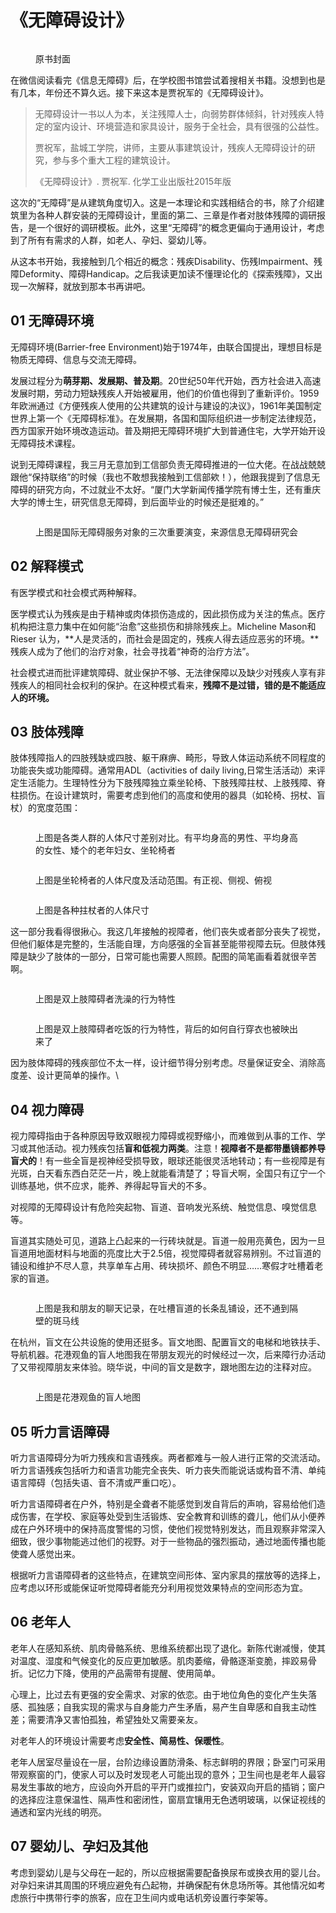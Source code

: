 # 《无障碍设计》

<figure><img src="../.gitbook/assets/image (1).png" alt=""><figcaption><p>原书封面</p></figcaption></figure>

在微信阅读看完《信息无障碍》后，在学校图书馆尝试着搜相关书籍。没想到也是有几本，年份还不算久远。接下来这本是贾祝军的《无障碍设计》。

> 无障碍设计一书以人为本，关注残障人士，向弱势群体倾斜，针对残疾人特定的室内设计、环境营造和家具设计，服务于全社会，具有很强的公益性。
>
> 贾祝军，盐城工学院，讲师，主要从事建筑设计，残疾人无障碍设计的研究，参与多个重大工程的建筑设计。
>
>
>
> 《无障碍设计》. 贾祝军. 化学工业出版社2015年版

这次的“无障碍”是从建筑角度切入。这是一本理论和实践相结合的书，除了介绍建筑里为各种人群安装的无障碍设计，里面的第二、三章是作者对肢体残障的调研报告，是一个很好的调研模板。此外，这里“无障碍”的概念更偏向于通用设计，考虑到了所有有需求的人群，如老人、孕妇、婴幼儿等。

从这本书开始，我接触到几个相近的概念：残疾Disability、伤残Impairment、残障Deformity、障碍Handicap。之后我读更加读不懂理论化的《探索残障》，又出现一次解释，就放到那本书再讲吧。



## 01 无障碍环境 <a href="#irgq4" id="irgq4"></a>

无障碍环境(Barrier-free Environment)始于1974年，由联合国提出，理想目标是物质无障碍、信息与交流无障碍。

发展过程分为**萌芽期、发展期、普及期**。20世纪50年代开始，西方社会进入高速发展时期，劳动力短缺残疾人开始被雇用，他们的价值也得到了重新评价。1959年欧洲通过《方便残疾人使用的公共建筑的设计与建设的决议》，1961年美国制定世界上第一个《无障碍标准》。在发展期，各国和国际组织进一步制定法律规范，西方国家开始环境改造运动。普及期把无障碍环境扩大到普通住宅，大学开始开设无障碍技术课程。

说到无障碍课程，我三月无意加到工信部负责无障碍推进的一位大佬。在战战兢兢跟他“保持联络”的时候（我也不敢想我接触到工信部欸！），他跟我提到了信息无障碍的研究方向，不过就业不太好。“厦门大学新闻传播学院有博士生，还有重庆大学的博士生，研究信息无障碍，到后面毕业的时候还是挺难的。”

<figure><img src="../.gitbook/assets/640 (5).jpg" alt=""><figcaption><p>上图是国际无障碍服务对象的三次重要演变，来源信息无障碍研究会</p></figcaption></figure>

#### &#x20;<a href="#s7u2m" id="s7u2m"></a>

## 02 解释模式 <a href="#s7u2m" id="s7u2m"></a>

有医学模式和社会模式两种解释。

医学模式认为残疾是由于精神或肉体损伤造成的，因此损伤成为关注的焦点。医疗机构把注意力集中在如何能“治愈”这些损伤和排除残疾上。Micheline Mason和Rieser 认为，**人是灵活的，而社会是固定的，残疾人得去适应恶劣的环境。**残疾人成为了他们的治疗对象，社会寻找着“神奇的治疗方法”。

社会模式进而批评建筑障碍、就业保护不够、无法律保障以及缺少对残疾人享有非残疾人的相同社会权利的保护。在这种模式看来，**残障不是过错，错的是不能适应人的环境。**



## 03 肢体残障 <a href="#rdyct" id="rdyct"></a>

肢体残障指人的四肢残缺或四肢、躯干麻痹、畸形，导致人体运动系统不同程度的功能丧失或功能障碍。通常用ADL（activities of daily living,日常生活活动）来评定生活能力。生理特性分为下肢残障独立乘坐轮椅、下肢残障拄杖、上肢残障、脊柱损伤。在设计建筑时，需要考虑到他们的高度和使用的器具（如轮椅、拐杖、盲杖）的宽度范围：

<figure><img src="../.gitbook/assets/640 (6).jpg" alt=""><figcaption><p>上图是各类人群的人体尺寸差别对比。有平均身高的男性、平均身高的女性、矮个的老年妇女、坐轮椅者</p></figcaption></figure>

<figure><img src="../.gitbook/assets/640 (7).jpg" alt=""><figcaption><p>上图是坐轮椅者的人体尺度及活动范围。有正视、侧视、俯视</p></figcaption></figure>

<figure><img src="../.gitbook/assets/640 (8).jpg" alt=""><figcaption><p>上图是各种拄杖者的人体尺寸</p></figcaption></figure>

这一部分我看得很揪心。我这几年接触的视障者，他们丧失或者部分丧失了视觉，但他们躯体是完整的，生活能自理，方向感强的全盲甚至能带视障去玩。但肢体残障是缺少了肢体的一部分，日常可能也需要人照顾。配图的简笔画看着就很辛苦啊。

<figure><img src="../.gitbook/assets/640 (9).jpg" alt=""><figcaption><p>上图是双上肢障碍者洗澡的行为特性</p></figcaption></figure>

<figure><img src="../.gitbook/assets/640 (10).jpg" alt=""><figcaption><p>上图是双上肢障碍者吃饭的行为特性，背后的如何自行穿衣也被映出来了</p></figcaption></figure>

因为肢体障碍的残疾部位不太一样，设计细节得分别考虑。尽量保证安全、消除高度差、设计更简单的操作。\


## 04 视力障碍 <a href="#xgqrq" id="xgqrq"></a>

视力障碍指由于各种原因导致双眼视力障碍或视野缩小，而难做到从事的工作、学习或其他活动。视力残疾包括**盲和低视力两类**。注意！**视障者不是都带墨镜都养导盲犬的**！有一些全盲是视神经受损导致，眼球还能很灵活地转动；有一些视障是有光斑，白天看东西白茫茫一片，晚上就能看清楚了；导盲犬啊，全国只有辽宁一个训练基地，供不应求，能养、养得起导盲犬的不多。

对视障的无障碍设计有危险突起物、盲道、音响发光系统、触觉信息、嗅觉信息等。

盲道其实随处可见，道路上凸起来的一行砖块就是。盲道一般用亮黄色，因为一旦盲道用地面材料与地面的亮度比大于2.5倍，视觉障碍者就容易辨别。不过盲道的铺设和维护不尽人意，共享单车占用、砖块损坏、颜色不明显……寒假才吐槽着老家的盲道。

<figure><img src="../.gitbook/assets/640 (11).jpg" alt=""><figcaption><p>上图是我和朋友的聊天记录，在吐槽盲道的长条乱铺设，还不通到隔壁的斑马线</p></figcaption></figure>

在杭州，盲文在公共设施的使用还挺多。盲文地图、配置盲文的电梯和地铁扶手、导航机器。花港观鱼的盲人地图我在带朋友观光的时候经过一次，后来障行办活动了又带视障朋友来体验。晓华说，中间的盲文是数字，跟地图左边的注释对应。

<figure><img src="../.gitbook/assets/640 (14).jpg" alt=""><figcaption><p>上图是花港观鱼的盲人地图</p></figcaption></figure>



## 05 听力言语障碍 <a href="#opzes" id="opzes"></a>

听力言语障碍分为听力残疾和言语残疾。两者都难与一般人进行正常的交流活动。听力言语残疾包括听力和语言功能完全丧失、听力丧失而能说话或构音不清、单纯语言障碍（包括失语、音不清或严重口吃）。

听力言语障碍者在户外，特别是全聋者不能感觉到发自背后的声响，容易给他们造成伤害，在学校、家庭等处受到生活锻炼、安全教育和训练的聋儿，他们从小便养成在户外环境中的保持高度警惕的习惯，使他们视觉特别发达，而且观察非常深入细致，很少事物能逃过他们的视野。对于一些物品的强烈振动，通过地面传播也能使聋人感觉出来。

根据听力言语障碍者的这些特点，在建筑空间形体、室内家具的摆放等的选择上，应考虑以环形或能保证听觉障碍者能充分利用视觉效果特点的空间形态为宜。



## 06 老年人 <a href="#k1u5i" id="k1u5i"></a>

老年人在感知系统、肌肉骨骼系统、思维系统都出现了退化。新陈代谢减慢，使其对温度、湿度和气候变化的反应更加敏感。肌肉萎缩，骨骼逐渐变脆，摔跤易骨折。记忆力下降，使用的产品需带有提醒、使用简单。

心理上，比过去有更强的安全需求、对家的依恋。由于地位角色的变化产生失落感、孤独感；自我实现的需求与自身能力产生矛盾，易产生自卑感和自我主动性差；需要清净又害怕孤独，希望独处又需要亲友。

对老年人的环境设计需要考虑**安全性、简易性、保暖性**。

老年人居室尽量设在一层，台阶边缘设置防滑条、标志鲜明的界限；卧室门可采用带观察窗的门，使家人可以及时发现老人可能出现的意外；卫生间也是老年人最容易发生事故的地方，应设向外开启的平开门或推拉门，安装双向开启的插销；窗户的选择应注意保温性、隔声性和密闭性，窗扇宜镶用无色透明玻璃，以保证视线的通透和室内光线的明亮。



## 07 婴幼儿、孕妇及其他 <a href="#w7wfp" id="w7wfp"></a>

考虑到婴幼儿是与父母在一起的，所以应根据需要配备换尿布或换衣用的婴儿台。对孕妇来讲其周围的环境应避免有凸起物，并确保配有休息场所等。其他情况如考虑旅行中携带行李的旅客，应在卫生间内或电话机旁设置行李架等。
